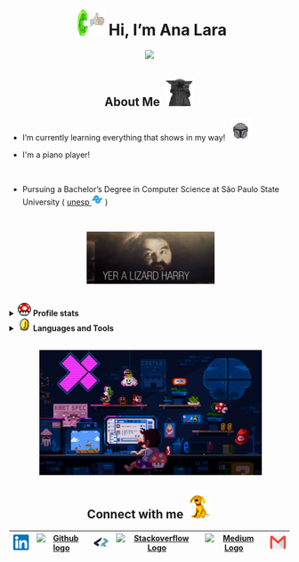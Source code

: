 <p align="center"> 	
  <h1 align="center"> &nbsp;<img src="https://github.com/analaraagarcia/analaraagarcia/blob/main/figs/gif_ryck.gif" alt="Ryck" title ="Hi" width="52px"> Hi, I’m Ana Lara </h1>	
</p>

<p align="center"> 	
  <a href="https://www.codewars.com/users/analaraagarcia" alt="CodeWars Profile" title="My CodeWars profile: @analaraagarcia">
	  <img src="https://www.codewars.com/users/analaraagarcia/badges/large" height="28px"/></a>	
</p>

<p align="center"> 	
  <h2 align="center">About Me &nbsp;<img src="https://github.com/analaraagarcia/analaraagarcia/blob/main/figs/gif_baby_yoda.gif" alt="Grogu" title ="Caffeine Addicted" width="52px"></h2>	
</p>

- I’m currently learning everything that shows in my way! &nbsp;<img src="https://github.com/analaraagarcia/analaraagarcia/blob/main/figs/gif_mando.gif" alt="Mando" title ="This is the way" width="40px">

- I'm a piano player!

<br>

- Pursuing a Bachelor’s Degree in Computer Science at São Paulo State University&nbsp;( <a href="https://www.international.unesp.br/" target="_blank">unesp
  <img src="https://github.com/analaraagarcia/analaraagarcia/blob/main/figs/icon_unesp.png" alt="São Paulo State University" title="São Paulo State University" height="20px"/></a> )
        

<br>

<p align="center">
&nbsp;<img src="https://github.com/analaraagarcia/analaraagarcia/blob/main/figs/gif_lizard_harry.gif" alt="Hagrid" title ="Yer a lizard Harry!" width="230px">
</p>

<br>

<details>

<summary>
    <a href="#"><img src="https://github.com/analaraagarcia/analaraagarcia/blob/main/figs/gif_powerup.gif"width="24px"/></a>
    <b>Profile stats</b> 
</summary>
<br>

<a href="https://github.com/analaraagarcia">
  <img align="center" src="https://github-readme-stats.vercel.app/api/top-langs/?username=analaraagarcia&theme=radical&hide_langs_below=1" height="180em"/>
</a>
<a href="https://github.com/analaraagarcia">
 <img align="center" src="https://github-readme-stats.vercel.app/api?username=analaraagarcia&show_icons=true&theme=radical&line_height=27" alt="Ana Lara's github stats"height="180em"/>
</a>

<br>

</details>

<details>

<summary>
    <a href="#"><img src="https://github.com/analaraagarcia/analaraagarcia/blob/main/figs/gif_coin.gif"width="24px"/></a>
    <b>Languages and Tools</b> 
</summary>
<br>
<p align="center">

|                           [<img src="https://raw.githubusercontent.com/devicons/devicon/master/icons/c/c-original.svg" alt="c" width="40" height="40"/>](https://www.cprogramming.com/)                            | [<img src="https://raw.githubusercontent.com/devicons/devicon/master/icons/cplusplus/cplusplus-original.svg" alt="cplusplus" width="40" height="40"/>](https://www.w3schools.com/cpp/) |                [<img src="https://www.vectorlogo.zone/logos/flutterio/flutterio-icon.svg" alt="flutter" width="40" height="40"/>](https://flutter.dev)                | [<img src="https://raw.githubusercontent.com/devicons/devicon/master/icons/go/go-original.svg" alt="go" width="40" height="40"/>](https://golang.org) | [<img src="https://raw.githubusercontent.com/devicons/devicon/master/icons/java/java-original.svg" alt="java" width="40" height="40"/>](https://www.java.com) |
| :----------------------------------------------------------------------------------------------------------------------------------------------------------------------------------------------------------------: | :------------------------------------------------------------------------------------------------------------------------------------------------------------------------------------: | :-------------------------------------------------------------------------------------------------------------------------------------------------------------------: | :---------------------------------------------------------------------------------------------------------------------------------------------------: | :-----------------------------------------------------------------------------------------------------------------------------------------------------------: |
| [<img src="https://raw.githubusercontent.com/devicons/devicon/master/icons/javascript/javascript-original.svg" alt="javascript" width="40" height="40"/>](https://developer.mozilla.org/en-US/docs/Web/JavaScript) |       [<img src="https://raw.githubusercontent.com/devicons/devicon/master/icons/nodejs/nodejs-original-wordmark.svg" alt="nodejs" width="40" height="40"/>](https://nodejs.org)       | [<img src="https://raw.githubusercontent.com/devicons/devicon/master/icons/python/python-original.svg" alt="python" width="40" height="40"/>](https://www.python.org) |         [<img src="https://www.vectorlogo.zone/logos/pytorch/pytorch-icon.svg" alt="pytorch" width="40" height="40"/>](https://pytorch.org/)          |      [<img src="https://www.vectorlogo.zone/logos/tensorflow/tensorflow-icon.svg" alt="tensorflow" width="40" height="40"/>](https://www.tensorflow.org)      |

</p>

</details>

<br>

<p align="center">
&nbsp;<img src="https://github.com/analaraagarcia/analaraagarcia/blob/main/figs/gif_mario_coding.gif" alt="Mario" title ="'To know and not to do is not to know' -Wang Yangming" width="400px">
</p>

<p align="center">
 <h2 align="center">Connect with me <img src="https://github.com/analaraagarcia/analaraagarcia/blob/main/figs/gif_rover.gif" height="45px"></h2>
</p>

<p align="center">

| [<img src="https://github.com/analaraagarcia/analaraagarcia/blob/main/figs/Linkedin.svg" alt="Linkedin Logo" width="32">](https://in.linkedin.com/in/analaraagarcia) | [<img src="https://cdn.svgporn.com/logos/github-icon.svg" alt="Github logo" width="34">](https://github.com/analaraagarcia) | [<img src="https://github.com/analaraagarcia/analaraagarcia/blob/main/figs/icon_coders_rank.png" alt="CodersRank Logo" width="30">](https://profile.codersrank.io/user/analaraagarcia/) | [<img src="https://cdn.svgporn.com/logos/stackoverflow-icon.svg" alt="Stackoverflow Logo" width="28">](https://stackoverflow.com/users/23215898/analaraagarcia) | [<img src="https://cdn.svgporn.com/logos/medium.svg" alt="Medium Logo" width="30">](https://medium.com/@analaraagarcia) | [<img src="https://github.com/analaraagarcia/analaraagarcia/blob/main/figs/Gmail.svg" alt="Gmail logo" height="32">](mailto:analaraagarcia@hotmail.com) |
| :------------------------------------------------------------------------------------------------------------------------------------------------------------------: | :-------------------------------------------------------------------------------------------------------------------------: | :-------------------------------------------------------------------------------------------------------------------------------------------------------------------------------------: | :-------------------------------------------------------------------------------------------------------------------------------------------------------------: | :---------------------------------------------------------------------------------------------------------------------: | :-----------------------------------------------------------------------------------------------------------------------------------------------------: |

</p>
